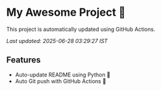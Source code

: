 # My Awesome Project 🚀

This project is automatically updated using GitHub Actions.

_Last updated: 2025-06-28 03:29:27 IST_

## Features
- Auto-update README using Python 🐍
- Auto Git push with GitHub Actions 🤖
